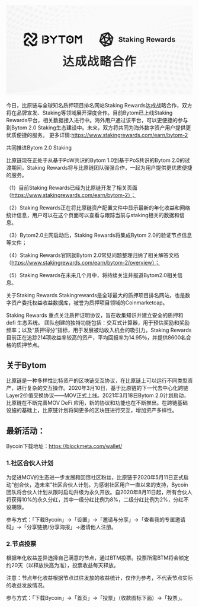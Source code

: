 ![](../images/notify/BytomStakingReward.png)

今日，比原链与全球知名质押项目排名网站Staking Rewards达成战略合作，双方将在品牌宣发、Staking等领域展开深度合作。目前Bytom已上线Staking Rewards平台，相关数据接入进行中。海外用户通过该平台，可以更便捷的参与到Bytom 2.0 Staking生态建设中。未来，双方将共同为海外数字资产用户提供更优质便捷的服务。
更多详情:https://www.stakingrewards.com/earn/bytom-2

共同推进Bytom 2.0 Staking

比原链现在正处于从基于PoW共识的Bytom 1.0到基于PoS共识的Bytom 2.0的过渡期间，Staking Rewards将与比原链团队强强合作，一起为用户提供更优质便捷的服务。

（1）目前Staking Rewards已经为比原链开发了相关页面（https://www.stakingrewards.com/earn/bytom-2）；

（2）Staking Rewards正在将比原链资产配置文件中显示最新的年化收益和网络统计信息，用户可以在这个页面可以查看与跟踪当前与staking相关的数据和信息。

（3）Bytom2.0主网启动后，Staking Rewards将集成Bytom 2.0的验证节点信息等文件；

（4）Staking Rewards官网就Bytom 2.0常见问题整理归纳了相关解答文档（https://www.stakingrewards.com/earn/bytom-2/overview）；

（5）Staking Rewards在未来几个月中，将持续关注并报道Bytom2.0相关信息。

关于Staking Rewards
Stakingrewards是全球最大的质押项目排名网站，也是数字资产委托权益收益数据库，被誉为质押项目领域的Coinmarketcap。

Staking Rewards 重点关注质押证明协议，旨在收集知识并建立安全的质押和 defi 生态系统。
团队创建的独特功能包括：交互式计算器，用于预估奖励和奖励频率；以及“质押得分”指标，用于发展被动收入机会的吸引力。Staking Rewards 目前正在追踪214项收益率较高的资产，平均回报率为14.95％，并提供8600名合格的质押节点。

## 关于Bytom

比原链是一种多样性比特资产的区块链交互协议，在比原链上可以运行不同类型资产，进行复杂的交互操作。2020年3月10日，基于比原链的下一代去中心化跨链Layer2价值交换协议——MOV正式上线。2021年3月18日Bytom  2.0计划启动，比原链在不断完善MOV DeFi  应用，新的协议和功能也在不断推出。在跨链基础设施的基础上，比原链计划将同更多的区块链进行交互，增加资产多样性。

## 最新活动：

Bycoin下载地址：https://blockmeta.com/wallet/

### 1.社区合伙人计划

为促进MOV的生态进一步发展和回馈社区粉丝，比原链于2020年5月11日正式启动“创合伙，造未来”社区合伙人计划。为感谢社区用户一直以来的支持，Bycoin团队将合伙人计划从限时启动升级为永久开放。自2020年8月11日起，所有合伙人将获得10%的永久分红，其中一级分红比例为8%，二级分红比例为2%，分红不设期限。

参与方式：「下载Bycoin」→「设置」→「邀请与分享」→「查看我的专属邀请码」→「分享链接/分享海报」→邀请他人注册。

### 2.节点投票
根据年化收益差异选择自己满意的节点，通过BTM投票。投票所需BTM将会锁定约20天（以释放快高为准），投票收益每天释放。

注意：节点年化收益根据节点过往发放的收益统计，仅作为参考，不代表节点实际的收益发放情况。

参与方式：「下载Bycoin」→「首页」→「投票」（收款图标下面）→「投票」。
